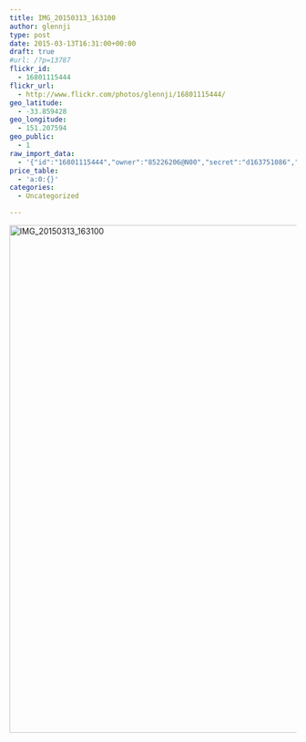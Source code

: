 ```yaml
---
title: IMG_20150313_163100
author: glennji
type: post
date: 2015-03-13T16:31:00+00:00
draft: true
#url: /?p=13787
flickr_id:
  - 16801115444
flickr_url:
  - http://www.flickr.com/photos/glennji/16801115444/
geo_latitude:
  - -33.859428
geo_longitude:
  - 151.207594
geo_public:
  - 1
raw_import_data:
  - '{"id":"16801115444","owner":"85226206@N00","secret":"d163751086","server":"7790","farm":8,"title":"IMG_20150313_163100","ispublic":0,"isfriend":0,"isfamily":0,"description":{"_content":""},"dateupload":"1431087600","lastupdate":"1431087609","datetaken":"2015-03-13 16:31:00","datetakengranularity":"0","datetakenunknown":"0","ownername":"glennji","tags":"","machine_tags":"","originalsecret":"8e50d41b65","originalformat":"jpg","latitude":"-33.859428","longitude":"151.207594","accuracy":"16","context":0,"place_id":"uyU97kpTVLseY.4z4g","woeid":"26198434","geo_is_family":0,"geo_is_friend":0,"geo_is_contact":0,"geo_is_public":0,"media":"photo","media_status":"ready","url_o":"https://farm8.staticflickr.com/7790/16801115444_8e50d41b65_o.jpg","height_o":"4208","width_o":"3120"}'
price_table:
  - 'a:0:{}'
categories:
  - Uncategorized

---
```

<p class="flickr-image">
  <a href="http://www.flickr.com/photos/glennji/16801115444/" class="flickr-link"><img src="/wp-content/uploads/2015/03/16801115444_8e50d41b65_o-759x1024.jpg" width="660" height="890" alt="IMG_20150313_163100" class="keyring-img" /></a>
</p>
